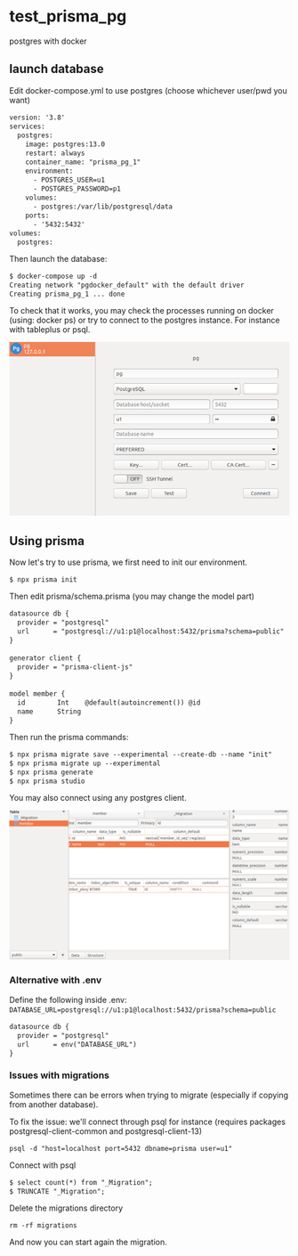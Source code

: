 # test_prisma_pg
postgres with docker



## launch database

Edit docker-compose.yml to use postgres (choose whichever user/pwd you want)

```
version: '3.8'
services:
  postgres:
    image: postgres:13.0
    restart: always
    container_name: "prisma_pg_1"
    environment:
      - POSTGRES_USER=u1
      - POSTGRES_PASSWORD=p1
    volumes:
      - postgres:/var/lib/postgresql/data
    ports:
      - '5432:5432'
volumes:
  postgres:
```



Then launch the database: 

```
$ docker-compose up -d
Creating network "pgdocker_default" with the default driver
Creating prisma_pg_1 ... done
```



To check that it works, you may check the processes running on docker (using: docker ps) or try to connect to the postgres instance. For instance with tableplus or psql.

![](./doc/checkinstall.png)



## Using prisma 

Now let's try to use prisma, we first need to init our environment.

```
$ npx prisma init
```

Then edit prisma/schema.prisma (you may change the model part)

```
datasource db {
  provider = "postgresql"
  url      = "postgresql://u1:p1@localhost:5432/prisma?schema=public"
}

generator client {
  provider = "prisma-client-js"
}

model member {
  id        Int    @default(autoincrement()) @id
  name      String
}
```

Then run the prisma commands: 

```
$ npx prisma migrate save --experimental --create-db --name "init"
$ npx prisma migrate up --experimental
$ npx prisma generate
$ npx prisma studio
```



You may also connect using any postgres client. 

![prisma database](./doc/prismadb.png)


### Alternative with .env 

Define the following inside .env:
`DATABASE_URL=postgresql://u1:p1@localhost:5432/prisma?schema=public`

```
datasource db {
  provider = "postgresql"
  url      = env("DATABASE_URL")
}
```


### Issues with migrations
Sometimes there can be errors when trying to migrate (especially if copying from another database).

To fix the issue: we'll connect through psql for instance (requires packages  postgresql-client-common and postgresql-client-13)
```
psql -d "host=localhost port=5432 dbname=prisma user=u1"
```

Connect with psql
```
$ select count(*) from "_Migration";
$ TRUNCATE "_Migration";
```

Delete the migrations directory
```
rm -rf migrations
```

And now you can start again the migration.